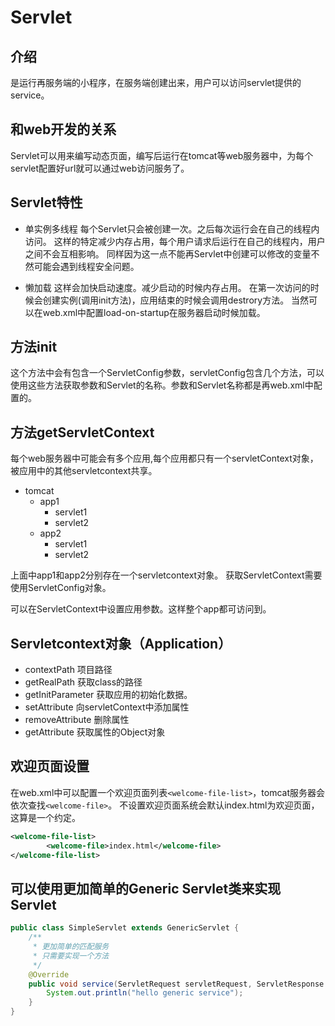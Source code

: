 # Servlet
## 介绍
是运行再服务端的小程序，在服务端创建出来，用户可以访问servlet提供的service。
## 和web开发的关系
Servlet可以用来编写动态页面，编写后运行在tomcat等web服务器中，为每个servlet配置好url就可以通过web访问服务了。

## Servlet特性
- 单实例多线程
每个Servlet只会被创建一次。之后每次运行会在自己的线程内访问。
这样的特定减少内存占用，每个用户请求后运行在自己的线程内，用户之间不会互相影响。
同样因为这一点不能再Servlet中创建可以修改的变量不然可能会遇到线程安全问题。

-  懒加载
这样会加快启动速度。减少启动的时候内存占用。
在第一次访问的时候会创建实例(调用init方法)，应用结束的时候会调用destrory方法。
当然可以在web.xml中配置load-on-startup在服务器启动时候加载。
## 方法init
这个方法中会有包含一个ServletConfig参数，servletConfig包含几个方法，可以使用这些方法获取参数和Servlet的名称。参数和Servlet名称都是再web.xml中配置的。

## 方法getServletContext
每个web服务器中可能会有多个应用,每个应用都只有一个servletContext对象，被应用中的其他servletcontext共享。
- tomcat
  - app1
    - servlet1
    - servlet2
  - app2
    - servlet1
    - servlet2

上面中app1和app2分别存在一个servletcontext对象。
获取ServletContext需要使用ServletConfig对象。

可以在ServletContext中设置应用参数。这样整个app都可访问到。

## Servletcontext对象（Application）
- contextPath
项目路径
- getRealPath
获取class的路径
- getInitParameter
获取应用的初始化数据。
- setAttribute
向servletContext中添加属性
- removeAttribute
删除属性
- getAttribute
获取属性的Object对象

## 欢迎页面设置
在web.xml中可以配置一个欢迎页面列表`<welcome-file-list>`，tomcat服务器会依次查找`<welcome-file>`。
不设置欢迎页面系统会默认index.html为欢迎页面，这算是一个约定。

```xml
<welcome-file-list>
        <welcome-file>index.html</welcome-file>
</welcome-file-list>
```

## 可以使用更加简单的Generic Servlet类来实现Servlet
```java
public class SimpleServlet extends GenericServlet {
    /**
     * 更加简单的匹配服务
     * 只需要实现一个方法
     */
    @Override
    public void service(ServletRequest servletRequest, ServletResponse servletResponse) throws ServletException, IOException {
        System.out.println("hello generic service");
    }
}
```

